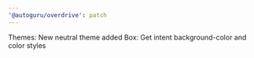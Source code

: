 ```yaml
---
'@autoguru/overdrive': patch
---
```


Themes: New neutral theme added
Box: Get intent background-color and color styles
